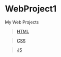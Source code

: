 # WebProject1
My Web Projects

>[HTML](https://github.com/shreyash00007/WebProject1/blob/main/index.html)

>[CSS](https://github.com/shreyash00007/WebProject1/blob/main/style.css)

>[JS](https://github.com/shreyash00007/WebProject1/blob/main/app.js)
